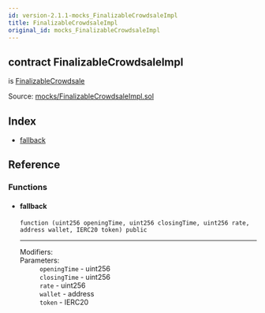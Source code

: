 ```yaml
---
id: version-2.1.1-mocks_FinalizableCrowdsaleImpl
title: FinalizableCrowdsaleImpl
original_id: mocks_FinalizableCrowdsaleImpl
---
```


<div class="contract-doc"><div class="contract"><h2 class="contract-header"><span class="contract-kind">contract</span> FinalizableCrowdsaleImpl</h2><p class="base-contracts"><span>is</span> <a href="crowdsale_distribution_FinalizableCrowdsale.html">FinalizableCrowdsale</a></p><div class="source">Source: <a href="https://github.com/OpenZeppelin/zeppelin-solidity/blob/v2.1.1/contracts/mocks/FinalizableCrowdsaleImpl.sol" target="_blank">mocks/FinalizableCrowdsaleImpl.sol</a></div></div><div class="index"><h2>Index</h2><ul><li><a href="mocks_FinalizableCrowdsaleImpl.html#">fallback</a></li></ul></div><div class="reference"><h2>Reference</h2><div class="functions"><h3>Functions</h3><ul><li><div class="item function"><span id="fallback" class="anchor-marker"></span><h4 class="name">fallback</h4><div class="body"><code class="signature">function <strong></strong><span>(uint256 openingTime, uint256 closingTime, uint256 rate, address wallet, IERC20 token) </span><span>public </span></code><hr/><dl><dt><span class="label-modifiers">Modifiers:</span></dt><dd></dd><dt><span class="label-parameters">Parameters:</span></dt><dd><div><code>openingTime</code> - uint256</div><div><code>closingTime</code> - uint256</div><div><code>rate</code> - uint256</div><div><code>wallet</code> - address</div><div><code>token</code> - IERC20</div></dd></dl></div></div></li></ul></div></div></div>
